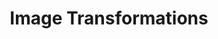---
layout: submission
type: assignment
formsum: summative
sortorder: 3.9
appsused: psd
title: "Image Transformations"
level: cg4
brightspace: "https://brightspace.algonquincollege.com/d2l/lms/dropbox/user/folder_submit_files.d2l?db=192065&grpid=0&isprv=0&bp=0&ou=227625"
submission: "my-assignment-folder"
links:
video: 
downloads: "https://www.dropbox.com/s/sl41dvd5ob876iv/photoshop-transforms-summative.zip?dl=1"
description: "This summative assignment includes Photoshop skills you've used in the last few classes. Download the assignment files. Replicate the effects that are shown on the page." 
details: |
  
assignment: |
  ### Content-Aware Features

  #### Content-Aware Move

  On a duplicate layer, select the woman, then move her with the Content-Aware Move tool.

  <figure>
    <img class="size100 borderdarkgrey1" alt="content-aware-move" src="/images/photoshop-transforms-summative/content-aware-move.jpg">
  <figcaption>
    Move her up. Make sure you duplicate the layer!
  </figcaption>
  </figure>

  #### Content-Aware Scale

  Duplicate the layer with the grass. Use the Content-Aware Scale feature to squeeze the grass so it's narrower.The tool will do this so the grass still looks natural.

    <figure>
    <img class="size100 borderdarkgrey1" alt="content-aware-scale" src="/images/photoshop-transforms-summative/content-aware-scale.jpg">
  <figcaption>
    Squeeze the piece of grass.
  </figcaption>
  </figure>

  #### Content-Aware Crop

  After duplicating the layer, use the Crop tool with Content-Aware Crop turned on to stretch the photo.

  <figure>
    <img class="size100 borderdarkgrey1" alt="content-aware-crop" src="/images/photoshop-transforms-summative/content-aware-crop.jpg">
  <figcaption>
    Stretch the photo of the dock as shown.
  </figcaption>
  </figure>

  ### Colour Correction

  #### Set Black Point

  Set the black point using a Threshold adjustment layer. Then use a Levels adjustment layer.

  <figure>
    <img class="size100 borderdarkgrey1" alt="set-black-point" src="/images/photoshop-transforms-summative/set-black-point.jpg">
  <figcaption>
    Set the black point using a Threshold adjustment layer. Then use a Levels adjustment layer.
  </figcaption>
  </figure>

  #### Sharpening

  Sharpen the photo of the ram with the High Pass process.

  <figure>
    <img class="size100 borderdarkgrey1" alt="sharpen-with-high-pass" src="/images/photoshop-transforms-summative/sharpen-with-high-pass.jpg">
  <figcaption>
    Sharpen the photo of the ram with the High Pass process.
  </figcaption>
  </figure>

  ### Image Transformation

  #### Vanishing Point Tool

  Use Photoshop's Vanishing Point filter to map the illustration onto the wall as shown.

  <figure>
    <img class="size100 borderdarkgrey1" alt="vanishing-point" src="/images/photoshop-transforms-summative/vanishing-point.jpg">
  <figcaption>
    Add the illustration on the wall so it wraps around the corner.
  </figcaption>
  </figure>

  ### Blurring

  Under <span class="command">Filter > Blur Gallery</span> use Field Blur to create visual interest by blurring the photo at strategic locations. Make sure to convert the layer to a Smart Object first.

  <figure>
    <img class="size100 borderdarkgrey1" alt="field-blur" src="/images/photoshop-transforms-summative/field-blur.jpg">
  <figcaption>
    Use the Field Blur filter to create interesting blurs.
  </figcaption>
  </figure>


---
